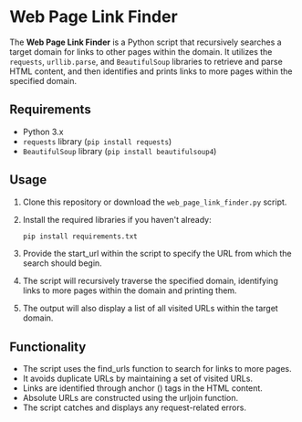 # Web Page Link Finder

The **Web Page Link Finder** is a Python script that recursively searches a target domain for links to other pages within the domain. It utilizes the `requests`, `urllib.parse`, and `BeautifulSoup` libraries to retrieve and parse HTML content, and then identifies and prints links to more pages within the specified domain.

## Requirements

- Python 3.x
- `requests` library (`pip install requests`)
- `BeautifulSoup` library (`pip install beautifulsoup4`)

## Usage

1. Clone this repository or download the `web_page_link_finder.py` script.

2. Install the required libraries if you haven't already:
   ```bash
   pip install requirements.txt

3. Provide the start_url within the script to specify the URL from which the search should begin.

4. The script will recursively traverse the specified domain, identifying links to more pages within the domain and printing them.

5. The output will also display a list of all visited URLs within the target domain.

## Functionality

- The script uses the find_urls function to search for links to more pages.
- It avoids duplicate URLs by maintaining a set of visited URLs.
- Links are identified through anchor (<a>) tags in the HTML content.
- Absolute URLs are constructed using the urljoin function.
- The script catches and displays any request-related errors.